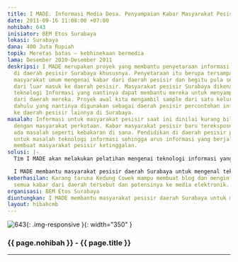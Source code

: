 ```yaml
---
title: I MADE. Informasi Media Desa. Penyampaian Kabar Masyarakat Pesisir
date: 2011-09-16 11:08:00 +07:00
nohibah: 643
inisiator: BEM Etos Surabaya
lokasi: Surabaya
dana: 400 Juta Rupiah
topik: Meretas batas – kebhinekaan bermedia
lama: Desember 2010-Desember 2011
deskripsi: I MADE merupakan proyek yang membantu penyetaraan informasi untuk rakyat
  di daerah pesisir Surabaya khususnya. Penyetaraan itu berupa tersampaikannya ke
  masyarakat umum mengenai kabar dari daerah pesisir dan begitu pula sebaliknya, informasi
  dari luar masuk ke daerah pesisir. Masyarakat pesisir Surabaya dikenalkan dengan
  teknologi Informasi yang nantinya dapat membantu mereka untuk menyampaikan kabar
  dari daerah mereka. Proyek awal kita mengambil sample dari satu kelurahan terlebih
  dahulu yang nantinya digunakan sebagai daerah pesisir percontohan informasi sebelum
  ke daerah pesisir lainnya di Surabaya.
masalah: Informasi untuk masyarakat pesisir saat ini dinilai kurang bila dibandingkan
  dengan masyarakat perkotaan. Kabar masyarakat pesisir baru terekspose bila sudah
  ada masalah seperti kebakaran di sana. Pendidikan di daerah pesisir pun juga kurang
  untuk masalah teknologi informasi sehingga arus informasi yang berjalan cepat semakin
  membuat masyarakat pesisir ketinggalan.
solusi: |-
  Tim I MADE akan melakukan pelatihan mengenai teknologi informasi yang mana disini adalah internet pada karang taruna di daerah pesisir. Awal proyek kita menentukan satu daerah pesisir di Surabaya untuk menjadi daerah contoh pengembangan program I MADE. Keberhasilan di daerah tersebut akan menjadi ikon daerah pesisir lain untuk juga berkembang.

  I MADE membantu masyarakat pesisir daerah Surabaya untuk mengenal teknologi informasi utamanya internet. Lokasinya di daerah Kedung Cowek, Kenjeran, Surabaya
keberhasilan: Karang taruna Kedung Cowek mampu membuat blog dan menginformasikannya
  semua kabar dari daerah tersebut dan potensinya ke media elektronik.
organisasi: BEM Etos Surabaya
diuntungkan: I MADE membantu masyarakat pesisir daerah Surabaya untuk mengenal teknologi informasi utamanya internet. Lokasinya di daerah Kedung Cowek, Kenjeran, Surabaya
layout: hibahcmb
---
```


![643](/static/img/hibahcmb/643.png){: .img-responsive }{: width="350" }

### {{ page.nohibah }} - {{ page.title }}

---
